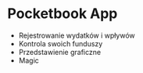 # Pocketbook App

  - Rejestrowanie wydatków i wpływów
  - Kontrola swoich funduszy
  - Przedstawienie graficzne
  - Magic